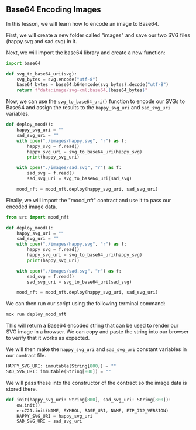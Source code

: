 ## Base64 Encoding Images

In this lesson, we will learn how to encode an image to Base64. 

First, we will create a new folder called "images" and save our two SVG files (happy.svg and sad.svg) in it.

Next, we will import the base64 library and create a new function:

```python
import base64

def svg_to_base64_uri(svg):
    svg_bytes = svg.encode("utf-8")
    base64_bytes = base64.b64encode(svg_bytes).decode("utf-8")
    return f"data:image/svg+xml;base64,{base64_bytes}"
```

Now, we can use the `svg_to_base64_uri()` function to encode our SVGs to Base64 and assign the results to the `happy_svg_uri` and `sad_svg_uri` variables. 

```python
def deploy_mood():
    happy_svg_uri = ""
    sad_svg_uri = ""
    with open("./images/happy.svg", "r") as f:
        happy_svg = f.read()
        happy_svg_uri = svg_to_base64_uri(happy_svg)
        print(happy_svg_uri)

    with open("./images/sad.svg", "r") as f:
        sad_svg = f.read()
        sad_svg_uri = svg_to_base64_uri(sad_svg)

    mood_nft = mood_nft.deploy(happy_svg_uri, sad_svg_uri)
```

Finally, we will import the "mood_nft" contract and use it to pass our encoded image data.

```python
from src import mood_nft
```

```python
def deploy_mood():
    happy_svg_uri = ""
    sad_svg_uri = ""
    with open("./images/happy.svg", "r") as f:
        happy_svg = f.read()
        happy_svg_uri = svg_to_base64_uri(happy_svg)
        print(happy_svg_uri)

    with open("./images/sad.svg", "r") as f:
        sad_svg = f.read()
        sad_svg_uri = svg_to_base64_uri(sad_svg)

    mood_nft = mood_nft.deploy(happy_svg_uri, sad_svg_uri)
```

We can then run our script using the following terminal command:

```bash
mox run deploy_mood_nft
```

This will return a Base64 encoded string that can be used to render our SVG image in a browser. We can copy and paste the string into our browser to verify that it works as expected. 

We will then make the `happy_svg_uri` and `sad_svg_uri` constant variables in our contract file.

```python
HAPPY_SVG_URI: immutable(String[800]) = ""
SAD_SVG_URI: immutable(String[800]) = ""
```

We will pass these into the constructor of the contract so the image data is stored there.

```python
def init(happy_svg_uri: String[800], sad_svg_uri: String[800]):
    ow.init()
    erc721.init(NAME, SYMBOL, BASE_URI, NAME, EIP_712_VERSION)
    HAPPY_SVG_URI = happy_svg_uri
    SAD_SVG_URI = sad_svg_uri
```